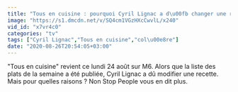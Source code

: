 ```yaml
---
title: "Tous en cuisine : pourquoi Cyril Lignac a d\u00fb changer une recette"
image: "https://s1.dmcdn.net/v/SQ4cm1VGzHXcCwvlL/x240"
vid_id: "x7vr4c0"
categories: "tv"
tags: ["Cyril Lignac","Tous en cuisine","col\u00e8re"]
date: "2020-08-26T20:54:05+03:00"
---
```

&quot;Tous en cuisine&quot; revient ce lundi 24 août sur M6. Alors que la liste des plats de la semaine a été publiée, Cyril Lignac a dû modifier une recette. Mais pour quelles raisons ? Non Stop People vous en dit plus.
